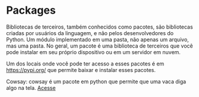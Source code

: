 # Packages

Bibliotecas de terceiros, também conhecidos como pacotes, são bibliotecas criadas por usuários da linguagem, e não pelos desenvolvedores do Python. 
Um módulo implementado em uma pasta, não apenas um arquivo, mas uma pasta. No geral, um pacote é uma biblioteca de terceiros que você pode instalar em seu próprio dispositivo ou em um servidor em nuvem.

Um dos locais onde você pode ter acesso a esses pacotes é em <a href="https://pypi.org/" target="_blank">https://pypi.org/</a> que permite baixar e instalar esses pacotes. 

Cowsay: cowsay é um pacote em python que permite que uma vaca diga algo na tela. <a href="https://pypi.org/project/cowsay/" target="_blank">Acesse</a>


